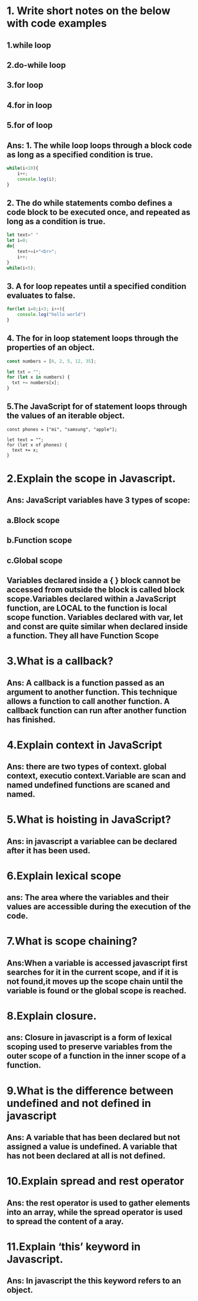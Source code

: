 # 1. Write short notes on the below with code examples 

## 1.while loop 

## 2.do-while loop 

## 3.for loop 

## 4.for in loop 

## 5.for of loop 

## Ans: 1. The while loop loops through a block code as long as a specified condition is true.
```js
while(i<10){
    i++;
    console.log(i);
}

```
## 2. The do while statements combo defines  a code block to be executed once, and repeated as long as a condition is true.
```js
let text=" "
let i=0;
do{
    text+=i+"<br>";
    i++;
}
while(i<5);
```
## 3. A for loop repeates until a specified condition evaluates  to false.
```js
for(let i=0;i<3; i++){
    console.log("hello world")
}
```
## 4. The for in loop statement loops through the properties of an object.
```js
const numbers = [6, 2, 5, 12, 35];

let txt = "";
for (let x in numbers) {
  txt += numbers[x];
}

```
## 5.The JavaScript for of statement loops through the values of an iterable object.
```JS
const phones = ["mi", "samsung", "apple"];

let text = "";
for (let x of phones) {
  text += x;
}
```

# 2.Explain the scope in Javascript. 
## Ans: JavaScript variables have 3 types of scope:
## a.Block scope
## b.Function scope
## c.Global scope
## Variables declared inside a { } block cannot be accessed from outside the block is called block scope.Variables declared within a JavaScript function, are LOCAL to the function is local scope function. Variables declared with var, let and const are quite similar when declared inside a function. They all have Function Scope

# 3.What is a callback? 
## Ans: A callback is a function passed as an argument to another function. This technique allows a function to call another function. A callback function can run after another function has finished.

# 4.Explain context in JavaScript 
## Ans: there are two types of context. global context, executio context.Variable are scan and named undefined functions are scaned and named.

# 5.What is hoisting in JavaScript?
## Ans:  in javascript a variablee can be declared after it has been used.

# 6.Explain lexical scope 
## ans: The area where the variables and their values are accessible during the execution of the code.

# 7.What is scope chaining? 
## Ans:When a variable is accessed javascript first searches for it in the current scope, and if it is not found,it moves up the scope chain until the variable is found or the global scope is reached. 

# 8.Explain closure.
## ans: Closure in javascript is a  form of lexical scoping used to preserve variables from the outer scope of a function in the inner scope of a function. 

# 9.What is the difference between undefined and not defined in javascript 
## Ans: A variable that has been declared but not assigned a value is undefined. A variable that has not been declared at all is not defined.

# 10.Explain spread and rest operator 
## Ans: the rest operator is used to gather elements into an array, while the spread operator is used to spread the content of a aray.

# 11.Explain ‘this’ keyword in Javascript. 
## Ans: In javascript the this keyword refers to an object.